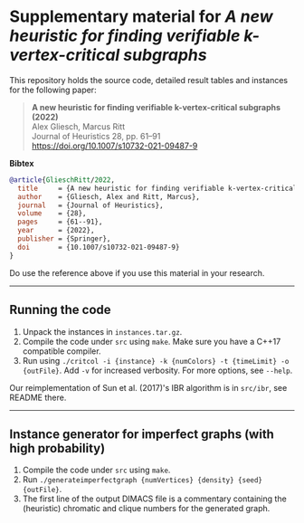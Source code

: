 # Supplementary material for *A new heuristic for finding verifiable k-vertex-critical subgraphs*

This repository holds the source code, detailed result tables and instances for the following paper:

> **A new heuristic for finding verifiable k-vertex-critical subgraphs (2022)**<br>
> Alex Gliesch, Marcus Ritt<br>
> Journal of Heuristics 28, pp. 61–91 <br>
> https://doi.org/10.1007/s10732-021-09487-9

**Bibtex**

```bibtex
@article{GlieschRitt/2022,
  title     = {A new heuristic for finding verifiable k-vertex-critical subgraphs},
  author    = {Gliesch, Alex and Ritt, Marcus},
  journal   = {Journal of Heuristics},
  volume    = {28},
  pages     = {61--91},
  year      = {2022},
  publisher = {Springer},
  doi       = {10.1007/s10732-021-09487-9}
}
```

Do use the reference above if you use this material in your research.

***

## Running the code 

1. Unpack the instances in `instances.tar.gz`.
2. Compile the code under `src` using `make`. Make sure you have a C++17 compatible compiler.
3. Run using `./critcol -i {instance} -k {numColors} -t {timeLimit} -o {outFile}`. Add `-v` for increased verbosity. For more options, see `--help`. 

Our reimplementation of Sun et al. (2017)'s IBR algorithm is in `src/ibr`, see README there.

***

## Instance generator for imperfect graphs (with high probability) 

1. Compile the code under `src` using `make`. 
2. Run `./generateimperfectgraph {numVertices} {density} {seed} {outFile}`.
3. The first line of the output DIMACS file is a commentary containing the (heuristic) chromatic and clique numbers for the generated graph.